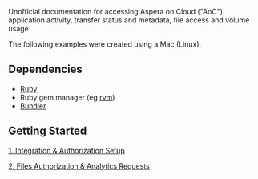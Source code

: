 Unofficial documentation for accessing Aspera on Cloud ("AoC") application activity, transfer status and metadata, file access and volume usage.

The following examples were created using a Mac (Linux).

## Dependencies

* [Ruby](https://www.ruby-lang.org/en/documentation/installation/)
* Ruby gem manager (eg [rvm](https://rvm.io/))
* [Bundler](https://bundler.io/)

## Getting Started

[1. Integration & Authorization Setup](./setup.md)

[2. Files Authorization & Analytics Requests](./analytics-api.md)

